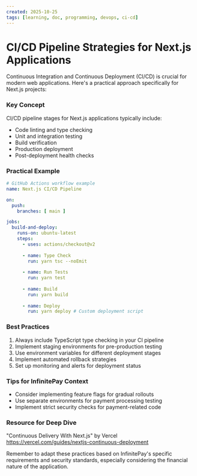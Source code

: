 ```yaml
---
created: 2025-10-25
tags: [learning, doc, programming, devops, ci-cd]
---
```


# CI/CD Pipeline Strategies for Next.js Applications

Continuous Integration and Continuous Deployment (CI/CD) is crucial for modern web applications. Here's a practical approach specifically for Next.js projects:

### Key Concept
CI/CD pipeline stages for Next.js applications typically include:
- Code linting and type checking
- Unit and integration testing
- Build verification
- Production deployment
- Post-deployment health checks

### Practical Example
```yaml
# GitHub Actions workflow example
name: Next.js CI/CD Pipeline

on:
  push:
    branches: [ main ]

jobs:
  build-and-deploy:
    runs-on: ubuntu-latest
    steps:
      - uses: actions/checkout@v2
      
      - name: Type Check
        run: yarn tsc --noEmit
      
      - name: Run Tests
        run: yarn test
      
      - name: Build
        run: yarn build
      
      - name: Deploy
        run: yarn deploy # Custom deployment script
```

### Best Practices
1. Always include TypeScript type checking in your CI pipeline
2. Implement staging environments for pre-production testing
3. Use environment variables for different deployment stages
4. Implement automated rollback strategies
5. Set up monitoring and alerts for deployment status

### Tips for InfinitePay Context
- Consider implementing feature flags for gradual rollouts
- Use separate environments for payment processing testing
- Implement strict security checks for payment-related code

### Resource for Deep Dive
"Continuous Delivery With Next.js" by Vercel
https://vercel.com/guides/nextjs-continuous-deployment

Remember to adapt these practices based on InfinitePay's specific requirements and security standards, especially considering the financial nature of the application.
